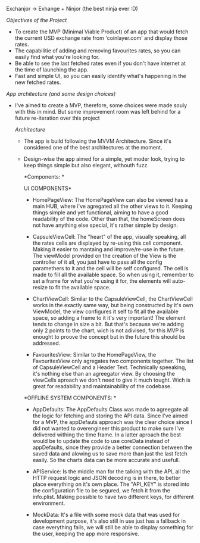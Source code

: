 Exchanjor -> Exhange + Ninjor (the best ninja ever :D)

*Objectives of the Project*

  * To create the MVP (Minimal Viable Product) of an app that would fetch the current USD exchange rate from 'coinlayer.com' and display those rates.
  * The capabilitie of adding and removing favourites rates, so you can easily find what you're looking for.
  * Be able to see the last fetched rates even if you don't have internet at the time of launching the app.
  * Fast and simple UI, so you can easily identify what's happening in the new fetched rates.

*App architecture (and some design choices)*

  * I've aimed to create a MVP, therefore, some choices were made souly with this in mind. But some improvement room was left behind for a future re-iteration over this project

    *Architecture*

    * The app is build following the MVVM Architecture. Since it's considered one of the best architectures at the moment.
    * Design-wise the app aimed for a simple, yet moder look, trying to keep things simple but also elegant, withouth fuzz.


      *Components: *
   
      UI COMPONENTS*

        * HomePageView: The HomePageView can also be viewed has a main HUB, where i've agregated all the other views to it. Keeping things simple and yet functional, aiming to have a good readability of the code. Other than that, the homeScreen does not have anything else special, it's rather simple by design.
  
        * CapsuleViewCell: The "heart" of the app, visually speaking, all the rates cells are displayed by re-using this cell component. Making it easier to mantaing and improve/re-use in the future. The viewModel provided on the creation of the View is the controller of it all, you just have to pass all the config paramethers to it and the cell will be self configured. The cell is made to fill all the available space.
                            So when using it, remember to set a frame for what you're using it for, the elements will auto-resize to fit the available space.
          
        * ChartViewCell: Similar to the CapsuleViewCell, the ChartViewCell works in the exactly same way, but being constructed by it's own ViewModel, the view configures it self to fit all the available space, so adding a frame to it it's very important! The element tends to change in size a bit.
                          But that's because we're adding only 2 points to the chart, wich is not adivised, for this MVP is enought to proove the concept but in the future this should be addressed.
  
        * FavouritesView: Similar to the HomePageView, the FavouritesView only agregates two components together. The list of CapsuleViewCell and a Header Text. Technically speeaking, it's nothing else than an agreegator view. By choosing the viewCells aproach we don't need to give it much tought. Wich is great for readability and maintainability of the codebase.
   
       *OFFLINE SYSTEM COMPONENTS: *
        
        * AppDefaults: The AppDefaults Class was made to agreegate all the logic for fetching and storing the API data. Since I've aimed for a MVP, the appDefauts approach was the clear choice since I did not wanted to overengineer this product to make sure I've delivered withing the time frame. In a latter aproach the best would be to update the code to use coreData instead of appDefaults, since they provide a better connection between the saved data and alowing us to save more than just the last fetch easily. So the charts data can be more accurate and usefull.
          
        * APIService: Is the middle man for the talking with the API, all the HTTP request logic and JSON decoding is in there, to better place everything on it's own place.
                      The "API_KEY" is stored into the configuration file to be segured, we fetch it from the info.plist. Making possible to have two different keys, for different environment.

        * MockData: It's a file with some mock data that was used for development purpose, it's also still in use just has a fallback in case everything fails, we will still be able to display something for the user, keeping the app more responsive.
